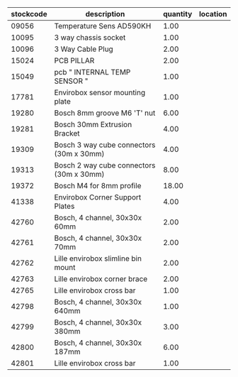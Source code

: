 |stockcode|description|quantity|location|
|---------|-----------|--------|--------|
|09056|Temperature Sens AD590KH|1.00||
|10095|3 way chassis socket|1.00||
|10096|3 Way Cable Plug|2.00||
|15024|PCB PILLAR|2.00||
|15049|pcb  " INTERNAL TEMP SENSOR "|1.00||
|17781|Envirobox sensor mounting plate|1.00||
|19280|Bosch 8mm groove M6 'T' nut|6.00||
|19281|Bosch 30mm Extrusion Bracket|4.00||
|19309|Bosch 3 way cube connectors (30m x 30mm)|4.00||
|19313|Bosch 2 way cube connectors (30m x 30mm)|8.00||
|19372|Bosch M4 for 8mm profile|18.00||
|41338|Envirobox Corner Support Plates|4.00||
|42760|Bosch, 4 channel, 30x30x 60mm|2.00||
|42761|Bosch, 4 channel, 30x30x 70mm|2.00||
|42762|Lille envirobox slimline bin mount|2.00||
|42763|Lille envirobox corner brace|2.00||
|42765|Lille envirobox cross bar|1.00||
|42798|Bosch, 4 channel, 30x30x 640mm|1.00||
|42799|Bosch, 4 channel, 30x30x 380mm|3.00||
|42800|Bosch, 4 channel, 30x30x 187mm|6.00||
|42801|Lille envirobox cross bar|1.00||
